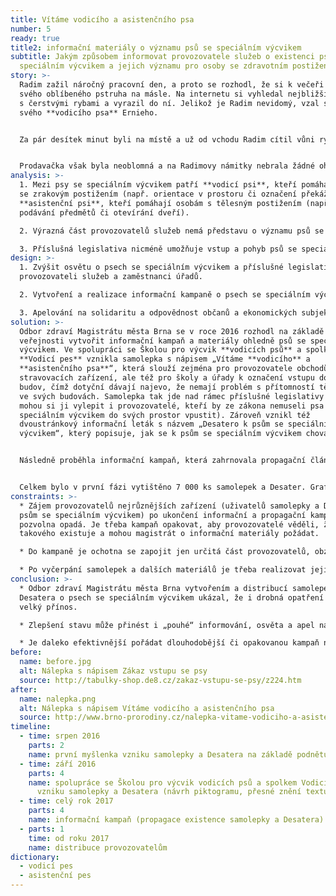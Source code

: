 ```yaml
---
title: Vítáme vodicího a asistenčního psa
number: 5
ready: true
title2: informační materiály o významu psů se speciálním výcvikem
subtitle: Jakým způsobem informovat provozovatele služeb o existenci psů se
  speciálním výcvikem a jejich významu pro osoby se zdravotním postižením?
story: >-
  Radim zažil náročný pracovní den, a proto se rozhodl, že si k večeři usmaží
  svého oblíbeného pstruha na másle. Na internetu si vyhledal nejbližší prodejnu
  s čerstvými rybami a vyrazil do ní. Jelikož je Radim nevidomý, vzal s sebou i
  svého **vodicího psa** Ernieho.


  Za pár desítek minut byli na místě a už od vchodu Radim cítil vůni ryb. Než se však stačil dostat k prodejnímu pultu, oslovila jej prodavačka s tím, že psi do obchodu nesmí. Radim se jí snažil vysvětlit, že se jedná o **vodicího psa**, kterého potřebuje ke svému bezpečnému pohybu prostorem.


  Prodavačka však byla neoblomná a na Radimovy námitky nebrala žádné ohledy. Psi podle ní do prodejny prostě nesmí, obchod by měl jinak problémy s hygienou, ostatní zákazníci by si stěžovali atd. Radim tak musel s Erniem prodejnu opustit a začít hledat jiný obchod, kde by mu umožnili vzít Ernieho s sebou dovnitř.
analysis: >-
  1. Mezi psy se speciálním výcvikem patří **vodicí psi**, kteří pomáhají osobám
  se zrakovým postižením (např. orientace v prostoru či označení překážek), a
  **asistenční psi**, kteří pomáhají osobám s tělesným postižením (např.
  podávání předmětů či otevírání dveří).

  2. Výrazná část provozovatelů služeb nemá představu o významu psů se speciálním výcvikem pro osoby se zdravotním postižením.

  3. Příslušná legislativa nicméně umožňuje vstup a pohyb psů se speciálním výcvikem ve stravovacích či zdravotnických zařízeních.
design: >-
  1. Zvýšit osvětu o psech se speciálním výcvikem a příslušné legislativě mezi
  provozovateli služeb a zaměstnanci úřadů.

  2. Vytvoření a realizace informační kampaně o psech se speciálním výcvikem.

  3. Apelování na solidaritu a odpovědnost občanů a ekonomických subjektů i nad rámec aktuálně platné legislativy.
solution: >-
  Odbor zdraví Magistrátu města Brna se v roce 2016 rozhodl na základě podnětu
  veřejnosti vytvořit informační kampaň a materiály ohledně psů se speciálním
  výcvikem. Ve spolupráci se Školou pro výcvik **vodicích psů** a spolkem
  **Vodicí pes** vznikla samolepka s nápisem „Vítáme **vodicího** a
  **asistenčního psa**“, která slouží zejména pro provozovatele obchodů a
  stravovacích zařízení, ale též pro školy a úřady k označení vstupu do svých
  budov, čímž dotyční dávají najevo, že nemají problém s přítomností těchto psů
  ve svých budovách. Samolepka tak jde nad rámec příslušné legislativy (tj.
  mohou si ji vylepit i provozovatelé, kteří by ze zákona nemuseli psa se
  speciálním výcvikem do svých prostor vpustit). Zároveň vznikl též
  dvoustránkový informační leták s názvem „Desatero k psům se speciálním
  výcvikem“, který popisuje, jak se k psům se speciálním výcvikem chovat.


  Následně proběhla informační kampaň, která zahrnovala propagační články, reportáže v televizi a rozhlase či reklamu ve vozidlech MHD. Materiály byly rozeslány vytipovaným provozovatelům. Poptávka těsně po informační kampani byla značná, dokonce si o samolepky a Desatero zažádala i jiná města.


  Celkem bylo v první fázi vytištěno 7 000 ks samolepek a Desater. Grafický návrh realizoval Magistrát města Brna, takže náklady byly spojeny pouze s tiskem a distribucí – jednalo se o zhruba 50 000 Kč (včetně DPH).
constraints: >-
  * Zájem provozovatelů nejrůznějších zařízení (uživatelů samolepky a Desatera k
  psům se speciálním výcvikem) po ukončení informační a propagační kampaně vždy
  pozvolna opadá. Je třeba kampaň opakovat, aby provozovatelé věděli, že něco
  takového existuje a mohou magistrát o informační materiály požádat.

  * Do kampaně je ochotna se zapojit jen určitá část provozovatelů, obzvláště u soukromých subjektů není možné vynutit si jejich zapojení.

  * Po vyčerpání samolepek a dalších materiálů je třeba realizovat jejich dotisk, což samozřejmě znamená i další finanční náklady.
conclusion: >-
  * Odbor zdraví Magistrátu města Brna vytvořením a distribucí samolepek a
  Desatera o psech se speciálním výcvikem ukázal, že i drobná opatření mohou mít
  velký přínos.

  * Zlepšení stavu může přinést i „pouhé“ informování, osvěta a apel na vzájemnou občanskou solidaritu a společenskou odpovědnost firem.

  * Je daleko efektivnější pořádat dlouhodobější či opakovanou kampaň než pouze jednorázovou akci.
before:
  name: before.jpg
  alt: Nálepka s nápisem Zákaz vstupu se psy
  source: http://tabulky-shop.de8.cz/zakaz-vstupu-se-psy/z224.htm
after:
  name: nalepka.png
  alt: Nálepka s nápisem Vítáme vodicího a asistenčního psa
  source: http://www.brno-prorodiny.cz/nalepka-vitame-vodiciho-a-asistencniho-psa
timeline:
  - time: srpen 2016
    parts: 2
    name: první myšlenka vzniku samolepky a Desatera na základě podnětu veřejnosti
  - time: září 2016
    parts: 4
    name: spolupráce se Školou pro výcvik vodicích psů a spolkem Vodicí pes na
      vzniku samolepky a Desatera (návrh piktogramu, přesné znění textu)
  - time: celý rok 2017
    parts: 4
    name: informační kampaň (propagace existence samolepky a Desatera) + osvěta
  - parts: 1
    time: od roku 2017
    name: distribuce provozovatelům
dictionary:
  - vodicí pes
  - asistenční pes
---
```


